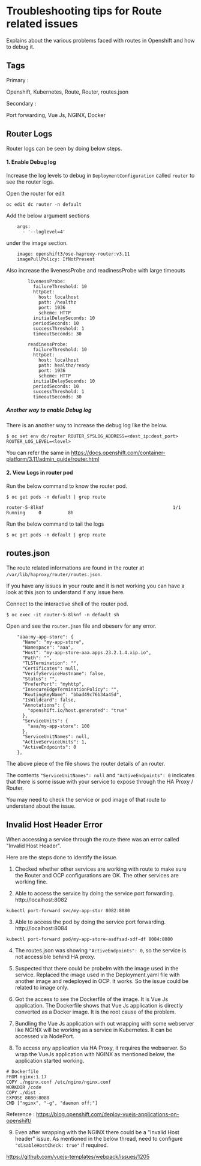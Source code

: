 # Troubleshooting tips for Route related issues
Explains about the various problems faced with routes in Openshift and how to debug it.

## Tags

Primary : 

Openshift, Kubernetes, Route, Router, routes.json

Secondary : 

Port forwarding, Vue Js, NGINX, Docker 


## Router Logs

Router logs can be seen by doing below steps.

#### 1. Enable Debug log 

Increase the log levels to debug in `DeploymentConfiguration` called `router` to see the router logs.

Open the router for edit
```
oc edit dc router -n default
```

Add the below argument sections 
```
    args:
      - '--loglevel=4'
```

under the image section.
```
    image: openshift3/ose-haproxy-router:v3.11
    imagePullPolicy: IfNotPresent
```

Also increase the livenessProbe and readinessProbe with large timeouts
```
        livenessProbe:
          failureThreshold: 10
          httpGet:
            host: localhost
            path: /healthz
            port: 1936
            scheme: HTTP
          initialDelaySeconds: 10
          periodSeconds: 10
          successThreshold: 1
          timeoutSeconds: 30

        readinessProbe:
          failureThreshold: 10
          httpGet:
            host: localhost
            path: healthz/ready
            port: 1936
            scheme: HTTP
          initialDelaySeconds: 10
          periodSeconds: 10
          successThreshold: 1
          timeoutSeconds: 30
```

##### Another way to enable Debug log 

There is an another way to increase the debug log like the below.

```
$ oc set env dc/router ROUTER_SYSLOG_ADDRESS=<dest_ip:dest_port>  ROUTER_LOG_LEVEL=<level>
```
You can refer the same in https://docs.openshift.com/container-platform/3.11/admin_guide/router.html

#### 2. View Logs in router pod 

Run the below command to know the router pod.
```
$ oc get pods -n default | grep route

router-5-8lknf                                                1/1     Running     0          8h
```

Run the below command to tail the logs
```
$ oc get pods -n default | grep route
```

## routes.json 

The route related informations are found in the router at `/var/lib/haproxy/router/routes.json`.

If you have any issues in your route and it is not working you can have a look at this json to understand if any issue here.

Connect to the interactive shell of the router pod.
```
$ oc exec -it router-5-8lknf -n default sh
```

Open and see the `router.json` file and obeserv for any error. 
```
    "aaa:my-app-store": {
      "Name": "my-app-store",
      "Namespace": "aaa",
      "Host": "my-app-store-aaa.apps.23.2.1.4.xip.io",
      "Path": "",
      "TLSTermination": "",
      "Certificates": null,
      "VerifyServiceHostname": false,
      "Status": "",
      "PreferPort": "myhttp",
      "InsecureEdgeTerminationPolicy": "",
      "RoutingKeyName": "bbad49c76b34a45d",
      "IsWildcard": false,
      "Annotations": {
        "openshift.io/host.generated": "true"
      },
      "ServiceUnits": {
        "aaa/my-app-store": 100
      },
      "ServiceUnitNames": null,
      "ActiveServiceUnits": 1,
      "ActiveEndpoints": 0
    },
```

The above piece of the file shows the router details of an router. 

The contents `"ServiceUnitNames": null` and `"ActiveEndpoints": 0` indicates that there is some issue with your service to expose through the HA Proxy / Router. 

You may need to check the service or pod image of that route to understand about the issue.

## Invalid Host Header Error

When accessing a service through the route there was an error called "Invalid Host Header". 

Here are the steps done to identify the issue.

1. Checked whether other services are working with route to make sure the Router and OCP configurations are OK. The other services are working fine.

2. Able to access the service by doing the service port forwarding. http://localhost:8082
```
kubectl port-forward svc/my-app-stor 8082:8080
```

3. Able to access the pod by doing the service port forwarding. http://localhost:8084
```
kubectl port-forward pod/my-app-store-asdfsad-sdf-df 8084:8080
```

4. The routes.json was showing `"ActiveEndpoints": 0`, so the service is not accessible behind HA proxy.

5. Suspected that there could be probelm with the image used in the service. Replaced the image used in the Deployment.yaml file with another image and redeployed in OCP. It works. So the issue could be related to image only.

6. Got the access to see the Dockerfile of the image. It is Vue Js application. The Dockerfile shows that Vue Js application is directly converted as a Docker image. It is the root cause of the problem.

7. Bundling the Vue Js application with out wrapping with some webserver like NGINX will be working as a service in Kubernetes. It can be accessed via NodePort. 

8. To access any application via HA Proxy, it requires the webserver. So wrap the VueJs application with NGINX as mentioned below, the application started working.

```
# Dockerfile
FROM nginx:1.17
COPY ./nginx.conf /etc/nginx/nginx.conf
WORKDIR /code
COPY ./dist .
EXPOSE 8080:8080
CMD ["nginx", "-g", "daemon off;"]
```

Reference : https://blog.openshift.com/deploy-vuejs-applications-on-openshift/

9. Even after wrapping with the NGINX there could be a "Invalid Host header" issue. As mentioned in the below thread, need to configure `"disableHostCheck: true"` if required.

https://github.com/vuejs-templates/webpack/issues/1205

